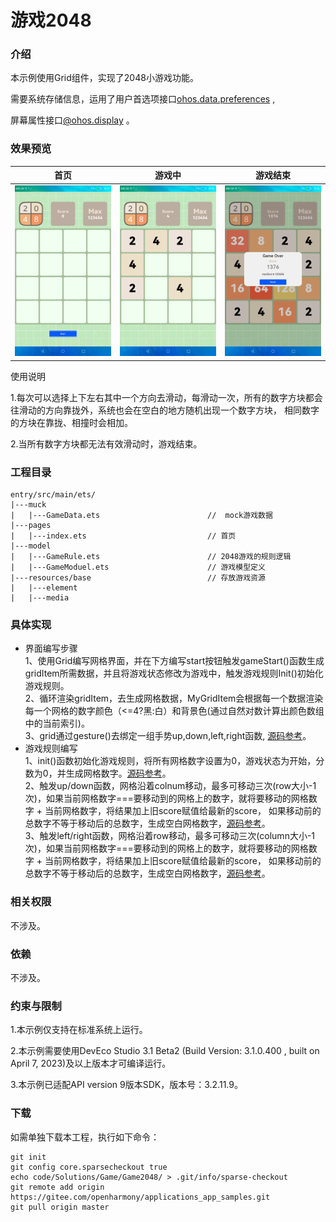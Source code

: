 # 游戏2048

### 介绍

本示例使用Grid组件，实现了2048小游戏功能。

需要系统存储信息，运用了用户首选项接口[ohos.data.preferences](https://gitee.com/openharmony/docs/blob/master/zh-cn/application-dev/reference/apis/js-apis-data-preferences.md) ,

屏幕属性接口[@ohos.display](https://gitee.com/openharmony/docs/blob/master/zh-cn/application-dev/reference/apis/js-apis-display.md#displaygetdefaultdisplaydeprecated) 。


### 效果预览

|首页|游戏中|游戏结束|
|-------|-------|-------|
|![](screenshots/device/game_init.png)|![](screenshots/device/game_running.png)|![](screenshots/device/game_over.png)|

使用说明

1.每次可以选择上下左右其中一个方向去滑动，每滑动一次，所有的数字方块都会往滑动的方向靠拢外，系统也会在空白的地方随机出现一个数字方块， 相同数字的方块在靠拢、相撞时会相加。

2.当所有数字方块都无法有效滑动时，游戏结束。

### 工程目录
```
entry/src/main/ets/
|---muck
|   |---GameData.ets                        //  mock游戏数据
|---pages
|   |---index.ets                           // 首页
|---model                                  
|   |---GameRule.ets                        // 2048游戏的规则逻辑
|   |---GameModuel.ets                      // 游戏模型定义
|---resources/base                          // 存放游戏资源
|   |---element                             
|   |---media                               
```

### 具体实现
* 界面编写步骤  
  1、使用Grid编写网格界面，并在下方编写start按钮触发gameStart()函数生成gridItem所需数据，并且将游戏状态修改为游戏中，触发游戏规则Init()初始化游戏规则。  
  2、循环渲染gridItem，去生成网格数据，MyGridItem会根据每一个数据渲染每一个网格的数字颜色（<=4?黑:白）和背景色(通过自然对数计算出颜色数组中的当前索引)。  
  3、grid通过gesture()去绑定一组手势up,down,left,right函数, [源码参考](entry/src/main/ets/pages/Index.ets )。  
* 游戏规则编写  
  1、init()函数初始化游戏规则，将所有网格数字设置为0，游戏状态为开始，分数为0，并生成网格数字。[源码参考](entry/src/main/ets/model/GameRule.ets )。  
  2、触发up/down函数，网格沿着colnum移动，最多可移动三次(row大小-1次)，如果当前网格数字===要移动到的网格上的数字，就将要移动的网格数字 + 当前网格数字，将结果加上旧score赋值给最新的score，
  如果移动前的总数字不等于移动后的总数字，生成空白网格数字，[源码参考](entry/src/main/ets/model/GameRule.ets )。  
  3、触发left/right函数，网格沿着row移动，最多可移动三次(column大小-1次)，如果当前网格数字===要移动到的网格上的数字，就将要移动的网格数字 + 当前网格数字，将结果加上旧score赋值给最新的score，
  如果移动前的总数字不等于移动后的总数字，生成空白网格数字，[源码参考](entry/src/main/ets/model/GameRule.ets )。

### 相关权限

不涉及。

### 依赖

不涉及。

### 约束与限制

1.本示例仅支持在标准系统上运行。

2.本示例需要使用DevEco Studio 3.1 Beta2 (Build Version: 3.1.0.400 , built on April 7, 2023)及以上版本才可编译运行。

3.本示例已适配API version 9版本SDK，版本号：3.2.11.9。

### 下载

如需单独下载本工程，执行如下命令：

````
git init
git config core.sparsecheckout true
echo code/Solutions/Game/Game2048/ > .git/info/sparse-checkout
git remote add origin https://gitee.com/openharmony/applications_app_samples.git
git pull origin master
````